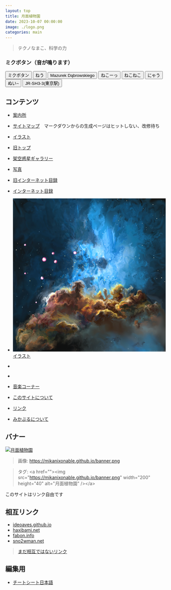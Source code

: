 ```yaml
---
layout: top
title: 月面植物園
date: 2023-10-07 00:00:00
image: ./logo.png
categories: main
---
```

<blockquote>
  <p id="quote">テクノなまこ、科学の力</p>
</blockquote>

  ### ミクボタン（音が鳴ります）
  <div class="mikuButton">
    <button onclick="btn('1.mp3', this)">ミクボタン</button>
    <button onclick="btn('2.mp3', this)">ねう</button>
    <button onclick="btn('3.mp3', this)">Mazurek Dąbrowskiego</button>
    <button onclick="btn('4.mp3', this)">ねこーっ</button>
    <button onclick="btn('5.mp3', this)">ねこねこ</button>
    <button onclick="btn('6.mp3', this)">にゃう</button>
    <button onclick="btn('7.mp3', this)">ぬい~</button>
    <button onclick="btn('21.mp3', this)">JR-SH3-3(東京駅)</button>
  </div>


## コンテンツ
- [案内所](144)
- [サイトマップ](1)　マークダウンからの生成ページはヒットしない、改修待ち
- [イラスト](129)
- [旧トップ](100)
- [架空惑星ギャラリー](23)
- [写真](8)
- [旧インターネット目録](21)
- [インターネット目録](128)
- [![](./illusts/500.png)イラスト](129)
- []()
- []()



- [音楽コーナー](145)
- [このサイトについて](37)
- [リンク](142)
- [みかぶるについて](143)


## バナー
<a href=""><img src="https://mikanixonable.github.io/banner.png" width="200" height="40" alt="月面植物園" /></a>  
> 画像: https://mikanixonable.github.io/banner.png  

>タグ: &lt;a href="">&lt;img src="https://mikanixonable.github.io/banner.png" width="200" height="40" alt="月面植物園" />&lt;/a>

このサイトはリンク自由です

## 相互リンク
- [ideoaves.github.io](https://ideoaves.github.io/)
- [haxibami.net](https://haxibami.net/)
- [fabon.info](https://fabon.info)
- [sno2wman.net](https://sno2wman.net/)
>[まだ相互ではないリンク](142)


## 編集用

- [チートシート日本語](https://gist.github.com/mignonstyle/083c9e1651d7734f84c99b8cf49d57fa)



